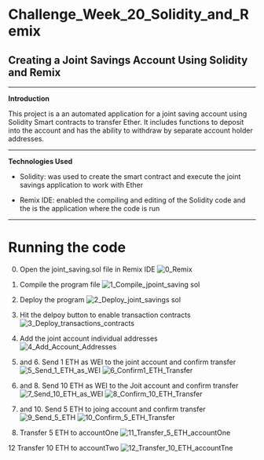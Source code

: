 # Challenge_Week_20_Solidity_and_Remix

## Creating a Joint Savings Account Using Solidity and Remix
-----------------------------------------------
**Introduction**

This project is a an automated application for a joint saving account using Solidity Smart contracts to transfer Ether. It includes functions to deposit into the account and has the ability to withdraw by separate account holder addresses. 

-----------------------------------------------
**Technologies Used**

 - Solidity: was used to create the smart contract and execute the joint savings application to work with Ether
 
  - Remix IDE: enabled the compiling and editing of the Solidity code and the is the application where the code is run

-----------------------------------------------
# Running the code
0. Open the joint_saving.sol file in Remix IDE
![0_Remix](https://user-images.githubusercontent.com/110360757/211975610-589129c8-8bc9-4675-9ff9-dbeec033c80a.png)

1. Compile the program file
![1_Compile_jpoint_saving sol](https://user-images.githubusercontent.com/110360757/211975689-012eecbb-2f08-4ece-8c8a-4256fe8efc22.png)

2. Deploy the program
![2_Deploy_joint_savings sol](https://user-images.githubusercontent.com/110360757/211975803-2351ce2c-1839-4c2a-9e55-cee3b8f91cf0.png)

3. Hit the delpoy button to enable transaction contracts
![3_Deploy_transactions_contracts](https://user-images.githubusercontent.com/110360757/211975916-cb165989-53e7-451d-813a-a0ad2dbe5cce.png)

4. Add the joint account individual addresses
![4_Add_Account_Addresses](https://user-images.githubusercontent.com/110360757/211975991-91ce47e1-e31d-4541-a177-eb2d2e6fcb73.png)

5. and 6. Send 1 ETH as WEI to the joint account and confirm transfer
![5_Send_1_ETH_as_WEI](https://user-images.githubusercontent.com/110360757/211976086-8208101e-ab58-4426-91a7-1c4d841894af.png)
![6_Confirm1_ETH_Transfer](https://user-images.githubusercontent.com/110360757/211976113-75eb9356-f174-4476-b63e-8e52e5f8a3ba.png)

7. and 8. Send 10 ETH as WEI to the Joit account and confirm transfer
![7_Send_10_ETH_as_WEI](https://user-images.githubusercontent.com/110360757/211976276-3b7e2e6c-e2a8-42f5-b26b-e5ebdf631909.png)
![8_Confirm_10_ETH_Transfer](https://user-images.githubusercontent.com/110360757/211976285-39cac299-b82d-4795-969f-f30d6f0f311d.png)

9. and 10. Send 5 ETH to joing account and confirm transfer
![9_Send_5_ETH](https://user-images.githubusercontent.com/110360757/211976418-996de5dc-f0b3-4978-ad62-84d5dcf4076e.png)
![10_Confirm_5_ETH_Transfer](https://user-images.githubusercontent.com/110360757/211976426-40c2b1ea-1030-4759-b6f4-73ced620d871.png)

11. Transfer 5 ETH to accountOne
![11_Transfer_5_ETH_accountOne](https://user-images.githubusercontent.com/110360757/211976481-fb842eb1-2e68-4bc4-ac6b-0a59e9cc1abb.png)

12 Transfer 10 ETH to accountTwo
![12_Transfer_10_ETH_accountTne](https://user-images.githubusercontent.com/110360757/211976533-c24a6d91-8d5c-46df-b90a-1344e1fd9a36.png)
